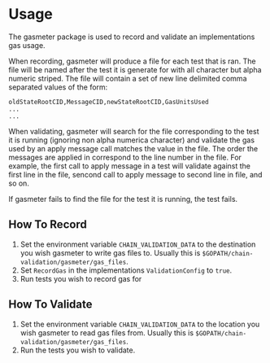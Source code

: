 # Usage

The gasmeter package is used to record and validate an implementations gas usage.

When recording, gasmeter will produce a file for each test that is ran. The file will be named after the test it is
generate for with all character but alpha numeric striped. The file will contain a set of new line delimited comma
separated values of the form:
```text
oldStateRootCID,MessageCID,newStateRootCID,GasUnitsUsed
...
...
```

When validating, gasmeter will search for the file corresponding to the test it is running (ignoring non alpha numerica character)
and validate the gas used by an apply message call matches the value in the file. The order the messages are applied in 
correspond to the line number in the file. For example, the first call to apply message in a test will validate against
the first line in the file, sencond call to apply message to second line in file, and so on.

If gasmeter fails to find the file for the test it is running, the test fails.

## How To Record
1. Set the environment variable `CHAIN_VALIDATION_DATA` to the destination you wish gasmeter to write gas files to. Usually
this is `$GOPATH/chain-validation/gasmeter/gas_files`.
2. Set `RecordGas` in the implementations `ValidationConfig` to `true`.
3. Run tests you wish to record gas for

## How To Validate
1. Set the environment variable `CHAIN_VALIDATION_DATA` to the location you wish gasmeter to read gas files from. Usually
this is `$GOPATH/chain-validation/gasmeter/gas_files`.
2. Run the tests you wish to validate.

